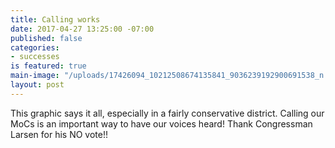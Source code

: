 ```yaml
---
title: Calling works
date: 2017-04-27 13:25:00 -07:00
published: false
categories:
- successes
is featured: true
main-image: "/uploads/17426094_10212508674135841_9036239192900691538_n.jpg"
layout: post
---
```



This graphic says it all, especially in a fairly conservative district. Calling our MoCs is an important way to have our voices heard! Thank Congressman Larsen for his NO vote!!